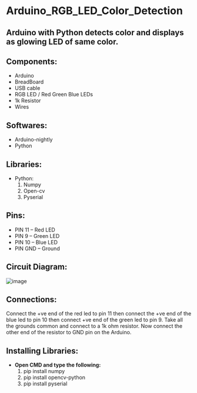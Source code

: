 # Arduino_RGB_LED_Color_Detection

## Arduino with Python detects color and displays as glowing LED of same color.

## Components:
- Arduino
- BreadBoard
- USB cable
- RGB LED / Red Green Blue LEDs
- 1k Resistor
- Wires

## Softwares:
- Arduino-nightly
- Python

## Libraries:
- Python:
  1. Numpy
  2. Open-cv
  3. Pyserial

## Pins:
- PIN 11 – Red LED
- PIN 9 – Green LED
- PIN 10 – Blue LED
- PIN GND – Ground

## Circuit Diagram:
![image](https://github.com/user-attachments/assets/cd490fc7-0bf9-4dbb-ad71-1f2132ab8195)

## Connections:
Connect the +ve end of the red led to pin 11 then connect the +ve end of the blue led to pin 10 then connect +ve end of the green led to pin 9. Take all the grounds common and connect to a 1k ohm resistor. Now connect the other end of the resistor to GND pin on the Arduino.

## Installing Libraries:
- **Open CMD and type the following:**
  1. pip install numpy
  2. pip install opencv-python
  3. pip install pyserial
